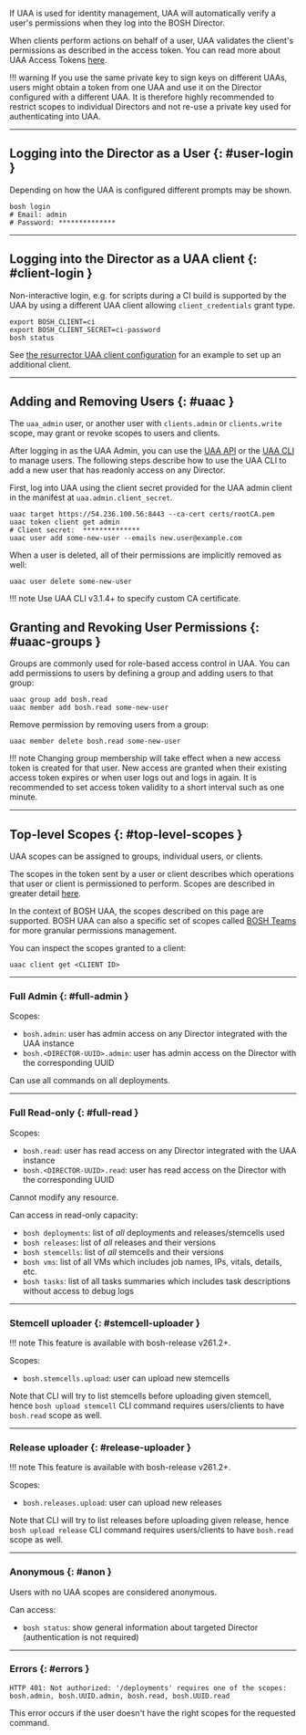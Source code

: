 If UAA is used for identity management, UAA will automatically verify
a user's permissions when they log into the BOSH Director.

When clients
perform actions on behalf of a user, UAA validates the client's permissions
as described in the access token. You can read more about UAA Access Tokens
[here](https://github.com/cloudfoundry/uaa/blob/ba1700f30434cabaecf3e772e09341aa98281e1e/docs/UAA-Tokens.md).

!!! warning
    If you use the same private key to sign keys on different UAAs, users might obtain a token from one UAA and use it on the Director configured with a different UAA. It is therefore highly recommended to restrict scopes to individual Directors and not re-use a private key used for authenticating into UAA.

---
## Logging into the Director as a User {: #user-login }

Depending on how the UAA is configured different prompts may be shown.

```shell
bosh login
# Email: admin
# Password: **************
```

---
## Logging into the Director as a UAA client {: #client-login }

Non-interactive login, e.g. for scripts during a CI build is supported by the UAA by using a different UAA client allowing `client_credentials` grant type.

```shell
export BOSH_CLIENT=ci
export BOSH_CLIENT_SECRET=ci-password
bosh status
```

See [the resurrector UAA client configuration](resurrector.md#uaa-client) for an example to set up an additional client.

---
## Adding and Removing Users {: #uaac }

The `uaa_admin` user, or another user with `clients.admin` or
`clients.write` scope, may grant or revoke scopes to users and clients.

After logging in as the UAA Admin, you can use the
[UAA API](https://docs.cloudfoundry.org/api/uaa/version/4.23.0/index.html) or
the [UAA CLI](https://rubygems.org/gems/cf-uaac) to manage users.
The following steps describe how to use the UAA CLI to add a new user that
has readonly access on any Director.

First, log into UAA using the client secret provided for the UAA admin client in the manifest at `uaa.admin.client_secret`.

```shell
uaac target https://54.236.100.56:8443 --ca-cert certs/rootCA.pem
uaac token client get admin
# Client secret:  **************
uaac user add some-new-user --emails new.user@example.com
```

When a user is deleted, all of their permissions are implicitly removed
as well:

```shell
uaac user delete some-new-user
```

!!! note
    Use UAA CLI v3.1.4+ to specify custom CA certificate.

## Granting and Revoking User Permissions {: #uaac-groups }

Groups are commonly used for role-based access control in UAA.
You can add permissions to users by defining a group and adding users to that group:

```shell
uaac group add bosh.read
uaac member add bosh.read some-new-user
```

Remove permission by removing users from a group:

```shell
uaac member delete bosh.read some-new-user
```

!!! note
    Changing group membership will take effect when a new access token is created for that user. New access are granted when their existing access token expires or when user logs out and logs in again. It is recommended to set access token validity to a short interval such as one minute.

---
## Top-level Scopes {: #top-level-scopes }

UAA scopes can be assigned to groups, individual users, or clients.

The scopes in the token sent by a user or client describes which
operations that user or client is permissioned to perform. Scopes are
described in greater detail [here](https://github.com/cloudfoundry/uaa/blob/develop/docs/UAA-Tokens.md#scopes).

In the context of BOSH UAA, the scopes described on this page are supported. BOSH UAA
can also a specific set of scopes called [BOSH Teams](director-bosh-teams.md) for more granular
permissions management.

You can inspect the scopes granted to a client:

```shell
uaac client get <CLIENT ID>
```

---
### Full Admin {: #full-admin }

Scopes:

- `bosh.admin`: user has admin access on any Director integrated with
  the UAA instance
- `bosh.<DIRECTOR-UUID>.admin`: user has admin access on the Director with the corresponding UUID

Can use all commands on all deployments.

---
### Full Read-only {: #full-read }

Scopes:

- `bosh.read`: user has read access on any Director integrated with the
  UAA instance
- `bosh.<DIRECTOR-UUID>.read`: user has read access on the Director with the corresponding UUID

Cannot modify any resource.

Can access in read-only capacity:

- `bosh deployments`: list of *all* deployments and releases/stemcells used
- `bosh releases`: list of *all* releases and their versions
- `bosh stemcells`: list of *all* stemcells and their versions
- `bosh vms`: list of all VMs which includes job names, IPs, vitals, details, etc.
- `bosh tasks`: list of all tasks summaries which includes task descriptions without access to debug logs

---
### Stemcell uploader {: #stemcell-uploader }

!!! note
    This feature is available with bosh-release v261.2+.

Scopes:

- `bosh.stemcells.upload`: user can upload new stemcells

Note that CLI will try to list stemcells before uploading given stemcell, hence `bosh upload stemcell` CLI command requires users/clients to have `bosh.read` scope as well.

---
### Release uploader {: #release-uploader }

!!! note
    This feature is available with bosh-release v261.2+.

Scopes:

- `bosh.releases.upload`: user can upload new releases

Note that CLI will try to list releases before uploading given release, hence `bosh upload release` CLI command requires users/clients to have `bosh.read` scope as well.

---
### Anonymous {: #anon }

Users with no UAA scopes are considered anonymous.

Can access:

- `bosh status`: show general information about targeted Director (authentication is not required)

---
### Errors {: #errors }

```
HTTP 401: Not authorized: '/deployments' requires one of the scopes: bosh.admin, bosh.UUID.admin, bosh.read, bosh.UUID.read
```

This error occurs if the user doesn't have the right scopes for the requested command.
